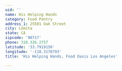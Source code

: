 ```yaml
---
uid: ''
name: His Helping Hands
category: Food Pantry
address_1: 25501 Oak Street
city: Lomita
state: CA
zipcode: '90717'
phone: 310.326.2757
latitude: '33.7919156'
longitude: '-118.3176793'
title: 'His Helping Hands, Food Oasis Los Angeles'

---
```


